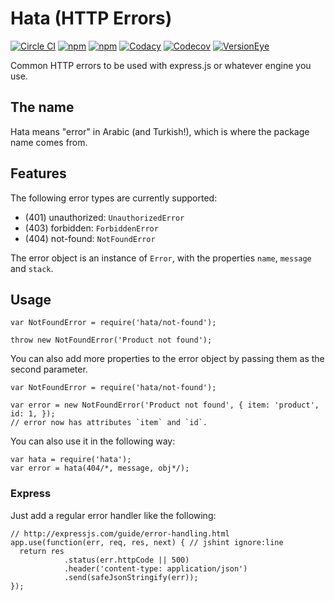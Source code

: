 # Hata (HTTP Errors)
[![Circle CI](https://img.shields.io/circleci/project/urbanmassage/hata.svg)](https://circleci.com/gh/urbanmassage/hata)
[![npm](https://img.shields.io/npm/v/hata.svg)](https://www.npmjs.com/package/hata)
[![npm](https://img.shields.io/npm/l/hata.svg)](https://www.npmjs.com/package/hata)
[![Codacy](https://img.shields.io/codacy/ea39f341576b4e2b8102d0a6454b93f4.svg)](https://www.codacy.com/app/urbanmassage/hata)
[![Codecov](https://img.shields.io/codecov/c/github/urbanmassage/hata.svg)](https://codecov.io/github/urbanmassage/hata/)
[![VersionEye](https://img.shields.io/versioneye/d/nodejs/hata.svg)](https://www.versioneye.com/nodejs/hata/)

Common HTTP errors to be used with express.js or whatever engine you use.

## The name
Hata means "error" in Arabic (and Turkish!), which is where the package name comes from.

## Features

The following error types are currently supported:
- (401) unauthorized: `UnauthorizedError` 
- (403) forbidden: `ForbiddenError`
- (404) not-found: `NotFoundError`


The error object is an instance of `Error`, with the properties `name`, `message` and `stack`.

## Usage

    var NotFoundError = require('hata/not-found');

    throw new NotFoundError('Product not found');

You can also add more properties to the error object by passing them as the second parameter.

    var NotFoundError = require('hata/not-found');

    var error = new NotFoundError('Product not found', { item: 'product', id: 1, });
    // error now has attributes `item` and `id`.

You can also use it in the following way:

    var hata = require('hata');
    var error = hata(404/*, message, obj*/);

### Express
Just add a regular error handler like the following:

    // http://expressjs.com/guide/error-handling.html
    app.use(function(err, req, res, next) { // jshint ignore:line
      return res
                .status(err.httpCode || 500)
                .header('content-type: application/json')
                .send(safeJsonStringify(err));
    });
